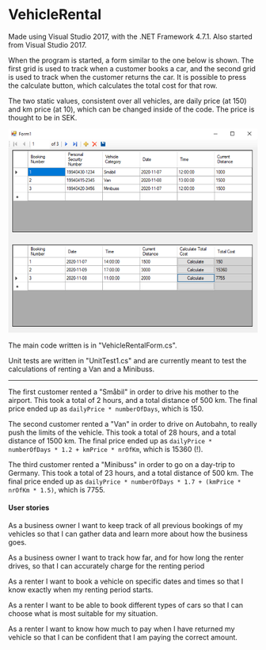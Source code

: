 # VehicleRental

Made using Visual Studio 2017, with the .NET Framework 4.7.1. Also started from Visual Studio 2017.

When the program is started, a form similar to the one below is shown. The first grid is used to track when a customer books a car, and the second grid is used to track when the customer returns the car. It is possible to press the calculate button, which calculates the total cost for that row.

The two static values, consistent over all vehicles, are daily price (at 150) and km price (at 10), which can be changed inside of the code. The price is thought to be in SEK.

![alt text](https://github.com/Gurkchilli/VehicleRental/blob/main/BookingForm.png?raw=true)

The main code written is in "VehicleRentalForm.cs".

Unit tests are written in "UnitTest1.cs" and are currently meant to test the calculations of renting a Van and a Minibuss.

---

The first customer rented a "Småbil" in order to drive his mother to the airport. This took a total of 2 hours, and a total distance of 500 km. The final price ended up as `dailyPrice * numberOfDays`, which is 150.

The second customer rented a "Van" in order to drive on Autobahn, to really push the limits of the vehicle. This took a total of 28 hours, and a total distance of 1500 km. The final price ended up as `dailyPrice * numberOfDays * 1.2 + kmPrice * nrOfKm`, which is 15360 (!).

The third customer rented a "Minibuss" in order to go on a day-trip to Germany. This took a total of 23 hours, and a total distance of 500 km. The final price ended up as `dailyPrice * numberOfDays * 1.7 + (kmPrice * nrOfKm * 1.5)`, which is 7755.

#### User stories

As a business owner I want to keep track of all previous bookings of my vehicles so that I can gather data and learn more about how the business goes.

As a business owner I want to track how far, and for how long the renter drives, so that I can accurately charge for the renting period

As a renter I want to book a vehicle on specific dates and times so that I know exactly when my renting period starts.

As a renter I want to be able to book different types of cars so that I can choose what is most suitable for my situation.

As a renter I want to know how much to pay when I have returned my vehicle so that I can be confident that I am paying the correct amount.



